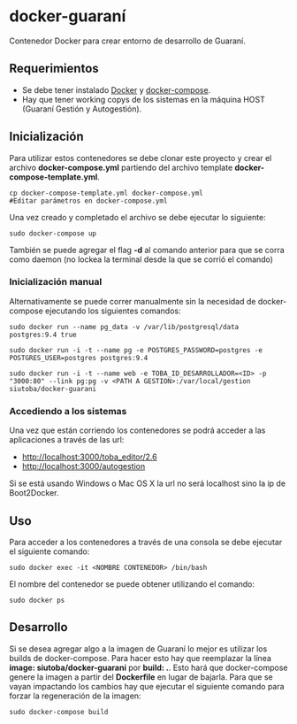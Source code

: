 # docker-guaraní
Contenedor Docker para crear entorno de desarrollo de Guaraní.

## Requerimientos
 * Se debe tener instalado [Docker](https://docs.docker.com/installation/) y [docker-compose](https://docs.docker.com/compose/install/).
 * Hay que tener working copys de los sistemas en la máquina HOST (Guaraní Gestión y Autogestión).

## Inicialización

Para utilizar estos contenedores se debe clonar este proyecto y crear el archivo **docker-compose.yml** partiendo del archivo
template **docker-compose-template.yml**.

```
cp docker-compose-template.yml docker-compose.yml
#Editar parámetros en docker-compose.yml
```

Una vez creado y completado el archivo se debe ejecutar lo siguiente:

```
sudo docker-compose up 
```

También se puede agregar el flag **-d** al comando anterior para que se corra como daemon (no lockea la terminal desde la que se corrió el comando)

### Inicialización manual

Alternativamente se puede correr manualmente sin la necesidad de docker-compose ejecutando los siguientes comandos:

```
sudo docker run --name pg_data -v /var/lib/postgresql/data postgres:9.4 true
```

```
sudo docker run -i -t --name pg -e POSTGRES_PASSWORD=postgres -e POSTGRES_USER=postgres postgres:9.4
```

```
sudo docker run -i -t --name web -e TOBA_ID_DESARROLLADOR=<ID> -p "3000:80" --link pg:pg -v <PATH A GESTION>:/var/local/gestion siutoba/docker-guarani
```

### Accediendo a los sistemas

Una vez que están corriendo los contenedores se podrá acceder a las aplicaciones a través de las url:
 
 * [http://localhost:3000/toba_editor/2.6](http://localhost:3000/toba_editor/2.6)
 * [http://localhost:3000/autogestion](http://localhost:3000/autogestion)

Si se está usando Windows o Mac OS X la url no será localhost sino la ip de Boot2Docker.

## Uso
Para acceder a los contenedores a través de una consola se debe ejecutar el siguiente comando:

```
sudo docker exec -it <NOMBRE CONTENEDOR> /bin/bash
```

El nombre del contenedor se puede obtener utilizando el comando:

```
sudo docker ps
```

## Desarrollo
Si se desea agregar algo a la imagen de Guaraní lo mejor es utilizar los builds de docker-compose. Para hacer esto hay que
reemplazar la línea **image: siutoba/docker-guarani** por **build: .**. Esto hará que docker-compose genere la imagen a partir
del **Dockerfile** en lugar de bajarla. Para que se vayan impactando los cambios hay que ejecutar el siguiente comando para
forzar la regeneración de la imagen:

```
sudo docker-compose build
```
